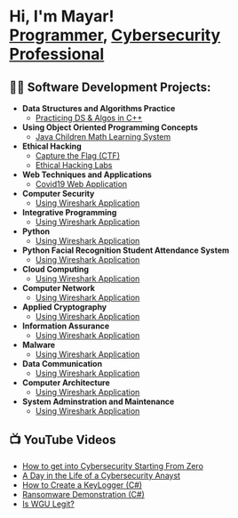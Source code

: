 <h1>Hi, I'm Mayar! <br/><a href="https://github.com/joshmadakor1">Programmer</a>, <a href="https://www.linkedin.com/in/joshmadakor/">Cybersecurity Professional</a><a href="https://www.youtube.com/c/joshmadakor"></a></h1>


<h2>👨‍💻 Software Development Projects:</h2>

- <b>Data Structures and Algorithms Practice</b>
  - [Practicing DS & Algos in C++](https://github.com/ItsMayar/ReportCardSystem.git)
- <b>Using Object Oriented Programming Concepts</b>
  - [Java Children Math Learning System](https://github.com/ItsMayar/ChildrenMathLearningSystem.git) </i>
- <b>Ethical Hacking</b>
  - [Capture the Flag (CTF)](https://github.com/ItsMayar/CaptureTheFlag.git)
  - [Ethical Hacking Labs](https://github.com/joshmadakor1/Jwipe.PowerShell)
- <b>Web Techniques and Applications</b>
  - [Covid19 Web Application](https://github.com/ItsMayar/Covid19Application.git)
- <b>Computer Security</b>
  - [Using Wireshark Application](https://github.com/ItsMayar/WireShark.git)
- <b>Integrative Programming</b>
  - [Using Wireshark Application](https://github.com/ItsMayar/WireShark.git)
- <b>Python</b>
  - [Using Wireshark Application](https://github.com/ItsMayar/WireShark.git)
- <b>Python Facial Recognition Student Attendance System</b>
  - [Using Wireshark Application](https://github.com/ItsMayar/WireShark.git)
- <b>Cloud Computing</b>
  - [Using Wireshark Application](https://github.com/ItsMayar/WireShark.git)
- <b>Computer Network</b>
  - [Using Wireshark Application](https://github.com/ItsMayar/WireShark.git)
- <b>Applied Cryptography</b>
  - [Using Wireshark Application](https://github.com/ItsMayar/WireShark.git)
- <b>Information Assurance</b>
  - [Using Wireshark Application](https://github.com/ItsMayar/WireShark.git)
- <b>Malware</b>
  - [Using Wireshark Application](https://github.com/ItsMayar/WireShark.git)
- <b>Data Communication</b>
  - [Using Wireshark Application](https://github.com/ItsMayar/WireShark.git)
- <b>Computer Architecture</b>
  - [Using Wireshark Application](https://github.com/ItsMayar/WireShark.git)
- <b>System Adminstration and Maintenance</b>
  - [Using Wireshark Application](https://github.com/ItsMayar/WireShark.git)

<h2>📺 YouTube Videos</h2>

- [How to get into Cybersecurity Starting From Zero](https://www.youtube.com/watch?v=a83ASGn_V_s)
- [A Day in the Life of a Cybersecurity Anayst](https://www.youtube.com/watch?v=uHy3oM7NnoU)
- [How to Create a KeyLogger (C#)](https://www.youtube.com/watch?v=N-L9hklSlNk)
- [Ransomware Demonstration (C#)](https://www.youtube.com/watch?v=OfvdQeh79s0)
- [Is WGU Legit?](https://www.youtube.com/watch?v=E2MwRWxDBkA)

<!--
**joshmadakor1/joshmadakor1** is a ✨ _special_ ✨ repository because its `README.md` (this file) appears on your GitHub profile.

Here are some ideas to get you started:

- 🔭 I’m currently working on ...
- 🌱 I’m currently learning ...
- 👯 I’m looking to collaborate on ...
- 🤔 I’m looking for help with ...
- 💬 Ask me about ...
- 📫 How to reach me: ...
- ⚡ Fun fact: ...
-->
